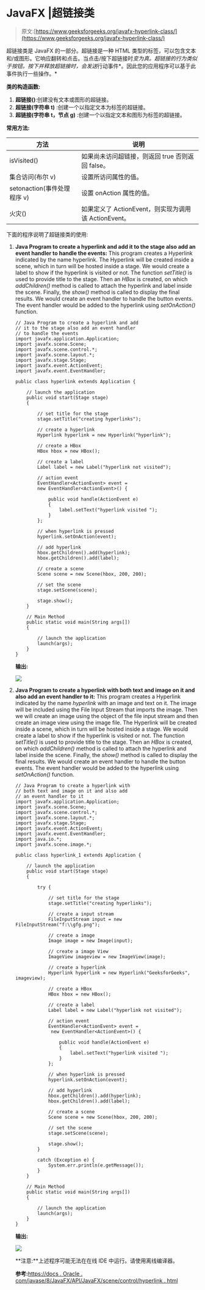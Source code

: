 # JavaFX |超链接类

> 原文:[https://www.geeksforgeeks.org/javafx-hyperlink-class/](https://www.geeksforgeeks.org/javafx-hyperlink-class/)

超链接类是 JavaFX 的一部分。超链接是一种 HTML 类型的标签，可以包含文本和/或图形。它响应翻转和点击。当点击/按下超链接时*变为真。超链接的行为类似于按钮。按下并释放超链接时，会发送*行动事件*。因此您的应用程序可以基于此事件执行一些操作。*

**类的构造函数:**

1.  **超链接()**:创建没有文本或图形的超链接。
2.  **超链接(字符串 t)** :创建一个以指定文本为标签的超链接。
3.  **超链接(字符串 t，节点 g)** :创建一个以指定文本和图形为标签的超链接。

**常用方法:**

| 方法 | 说明 |
| --- | --- |
| isVisited() | 如果尚未访问超链接，则返回 true 否则返回 false。 |
| 集合访问(布尔 v) | 设置所访问属性的值。 |
| setonaction(事件处理程序 v) | 设置 onAction 属性的值。 |
| 火灾() | 如果定义了 ActionEvent，则实现为调用该 ActionEvent。 |

下面的程序说明了超链接类的使用:

1.  **Java Program to create a hyperlink and add it to the stage also add an event handler to handle the events:** This program creates a Hyperlink indicated by the name hyperlink. The Hyperlink will be created inside a scene, which in turn will be hosted inside a stage. We would create a label to show if the hyperlink is visited or not. The function *setTitle()* is used to provide title to the stage. Then an *HBox* is created, on which *addChildren()* method is called to attach the hyperlink and label inside the scene. Finally, the *show()* method is called to display the final results. We would create an event handler to handle the button events. The event handler would be added to the hyperlink using *setOnAction()* function.

    ```
    // Java Program to create a hyperlink and add
    // it to the stage also add an event handler
    // to handle the events
    import javafx.application.Application;
    import javafx.scene.Scene;
    import javafx.scene.control.*;
    import javafx.scene.layout.*;
    import javafx.stage.Stage;
    import javafx.event.ActionEvent;
    import javafx.event.EventHandler;

    public class hyperlink extends Application {

        // launch the application
        public void start(Stage stage)
        {

            // set title for the stage
            stage.setTitle("creating hyperlinks");

            // create a hyperlink
            Hyperlink hyperlink = new Hyperlink("hyperlink");

            // create a HBox
            HBox hbox = new HBox();

            // create a label
            Label label = new Label("hyperlink not visited");

            // action event
            EventHandler<ActionEvent> event = 
            new EventHandler<ActionEvent>() {

                public void handle(ActionEvent e)
                {
                    label.setText("hyperlink visited ");
                }
            };

            // when hyperlink is pressed
            hyperlink.setOnAction(event);

            // add hyperlink
            hbox.getChildren().add(hyperlink);
            hbox.getChildren().add(label);

            // create a scene
            Scene scene = new Scene(hbox, 200, 200);

            // set the scene
            stage.setScene(scene);

            stage.show();
        }

        // Main Method
        public static void main(String args[])
        {

            // launch the application
            launch(args);
        }
    }
    ```

    **输出:**

    ![](img/19d2e559ffbda98cb1c8a6b01ca50af0.png)

2.  **Java Program to create a hyperlink with both text and image on it and also add an event handler to it:** This program creates a Hyperlink indicated by the name *hyperlink* with an image and text on it. The image will be included using the File Input Stream that imports the image. Then we will create an image using the object of the file input stream and then create an image view using the image file. The Hyperlink will be created inside a scene, which in turn will be hosted inside a stage. We would create a label to show if the hyperlink is visited or not. The function *setTitle()* is used to provide title to the stage. Then an *HBox* is created, on which *addChildren()* method is called to attach the hyperlink and label inside the scene. Finally, the *show()* method is called to display the final results. We would create an event handler to handle the button events. The event handler would be added to the hyperlink using *setOnAction()* function.

    ```
    // Java Program to create a hyperlink with 
    // both text and image on it and also add 
    // an event handler to it
    import javafx.application.Application;
    import javafx.scene.Scene;
    import javafx.scene.control.*;
    import javafx.scene.layout.*;
    import javafx.stage.Stage;
    import javafx.event.ActionEvent;
    import javafx.event.EventHandler;
    import java.io.*;
    import javafx.scene.image.*;

    public class hyperlink_1 extends Application {

        // launch the application
        public void start(Stage stage)
        {

            try {

                // set title for the stage
                stage.setTitle("creating hyperlinks");

                // create a input stream
                FileInputStream input = new FileInputStream("f:\\gfg.png");

                // create a image
                Image image = new Image(input);

                // create a image View
                ImageView imageview = new ImageView(image);

                // create a hyperlink
                Hyperlink hyperlink = new Hyperlink("GeeksforGeeks", imageview);

                // create a HBox
                HBox hbox = new HBox();

                // create a label
                Label label = new Label("hyperlink not visited");

                // action event
                EventHandler<ActionEvent> event =
                 new EventHandler<ActionEvent>() {

                    public void handle(ActionEvent e)
                    {
                        label.setText("hyperlink visited ");
                    }
                };

                // when hyperlink is pressed
                hyperlink.setOnAction(event);

                // add hyperlink
                hbox.getChildren().add(hyperlink);
                hbox.getChildren().add(label);

                // create a scene
                Scene scene = new Scene(hbox, 200, 200);

                // set the scene
                stage.setScene(scene);

                stage.show();
            }

            catch (Exception e) {
                System.err.println(e.getMessage());
            }
        }

        // Main Method
        public static void main(String args[])
        {

            // launch the application
            launch(args);
        }
    }
    ```

    **输出:**

    ![](img/aee8d565f290a0480bc82e87d6ffdd2a.png)

    **注意:**上述程序可能无法在在线 IDE 中运行。请使用离线编译器。

    **参考:**[https://docs . Oracle . com/javase/8/JavaFX/API/JavaFX/scene/control/hyperlink . html](https://docs.oracle.com/javase/8/javafx/api/javafx/scene/control/Hyperlink.html)
